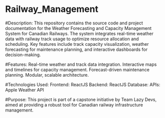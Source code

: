 # Railway_Management

#Description:
This repository contains the source code and project documentation for the Weather Forecasting and Capacity Management System for Canadian Railways. The system integrates real-time weather data with railway track usage to optimize resource allocation and scheduling. Key features include track capacity visualization, weather forecasting for maintenance planning, and interactive dashboards for decision-making.

#Features:
Real-time weather and track data integration.
Interactive maps and timelines for capacity management.
Forecast-driven maintenance planning.
Modular, scalable architecture.

#Technologies Used:
Frontend: ReactJS
Backend: ReactJS
Database: 
APIs: Apple Weather API

#Purpose: This project is part of a capstone initiative by Team Lazy Devs, aimed at providing a robust tool for Canadian railway infrastructure management.
